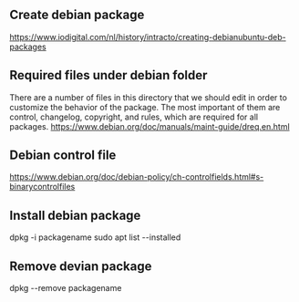 ## Create debian package
https://www.iodigital.com/nl/history/intracto/creating-debianubuntu-deb-packages

## Required files under debian folder
There are a number of files in this directory that we should edit in order to customize the behavior of the package. The most important of them are control, changelog, copyright, and rules, which are required for all packages.
https://www.debian.org/doc/manuals/maint-guide/dreq.en.html


## Debian control file
https://www.debian.org/doc/debian-policy/ch-controlfields.html#s-binarycontrolfiles

## Install debian package
dpkg -i packagename
sudo apt list --installed

## Remove devian package
dpkg --remove packagename

